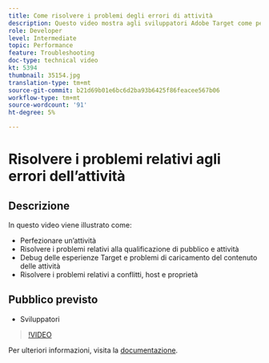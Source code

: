 ```yaml
---
title: Come risolvere i problemi degli errori di attività
description: Questo video mostra agli sviluppatori Adobe Target come perfezionare un’attività, risolvere i problemi di qualificazione di pubblico e attività, eseguire il debug delle esperienze di Target e dei problemi di caricamento dei contenuti dell’attività e risolvere i problemi relativi a conflitti, host e proprietà.
role: Developer
level: Intermediate
topic: Performance
feature: Troubleshooting
doc-type: technical video
kt: 5394
thumbnail: 35154.jpg
translation-type: tm+mt
source-git-commit: b21d69b01e6bc6d2ba93b6425f86feacee567b06
workflow-type: tm+mt
source-wordcount: '91'
ht-degree: 5%

---
```



# Risolvere i problemi relativi agli errori dell’attività

## Descrizione

In questo video viene illustrato come:

* Perfezionare un’attività
* Risolvere i problemi relativi alla qualificazione di pubblico e attività
* Debug delle esperienze Target e problemi di caricamento del contenuto delle attività
* Risolvere i problemi relativi a conflitti, host e proprietà

## Pubblico previsto

* Sviluppatori

>[!VIDEO](https://video.tv.adobe.com/v/35154/?quality=12)

Per ulteriori informazioni, visita la [documentazione](https://docs.adobe.com/content/help/en/target/using/troubleshoot/troubleshooting-target.html).
